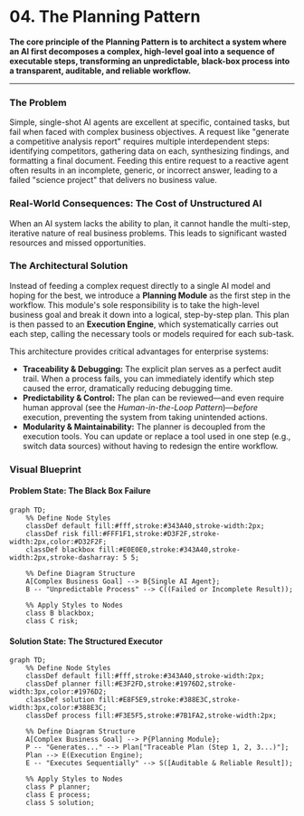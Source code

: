 # 04. The Planning Pattern

**The core principle of the Planning Pattern is to architect a system where an AI first decomposes a complex, high-level goal into a sequence of executable steps, transforming an unpredictable, black-box process into a transparent, auditable, and reliable workflow.**

---

### The Problem

Simple, single-shot AI agents are excellent at specific, contained tasks, but fail when faced with complex business objectives. A request like "generate a competitive analysis report" requires multiple interdependent steps: identifying competitors, gathering data on each, synthesizing findings, and formatting a final document. Feeding this entire request to a reactive agent often results in an incomplete, generic, or incorrect answer, leading to a failed "science project" that delivers no business value.

### Real-World Consequences: The Cost of Unstructured AI

When an AI system lacks the ability to plan, it cannot handle the multi-step, iterative nature of real business problems. This leads to significant wasted resources and missed opportunities.

### The Architectural Solution

Instead of feeding a complex request directly to a single AI model and hoping for the best, we introduce a **Planning Module** as the first step in the workflow. This module's sole responsibility is to take the high-level business goal and break it down into a logical, step-by-step plan. This plan is then passed to an **Execution Engine**, which systematically carries out each step, calling the necessary tools or models required for each sub-task.

This architecture provides critical advantages for enterprise systems:

- **Traceability & Debugging:** The explicit plan serves as a perfect audit trail. When a process fails, you can immediately identify which step caused the error, dramatically reducing debugging time.
- **Predictability & Control:** The plan can be reviewed—and even require human approval (see the _Human-in-the-Loop Pattern_)—_before_ execution, preventing the system from taking unintended actions.
- **Modularity & Maintainability:** The planner is decoupled from the execution tools. You can update or replace a tool used in one step (e.g., switch data sources) without having to redesign the entire workflow.

### Visual Blueprint

#### Problem State: The Black Box Failure

```mermaid
graph TD;
    %% Define Node Styles
    classDef default fill:#fff,stroke:#343A40,stroke-width:2px;
    classDef risk fill:#FFF1F1,stroke:#D3F2F,stroke-width:2px,color:#D32F2F;
    classDef blackbox fill:#E0E0E0,stroke:#343A40,stroke-width:2px,stroke-dasharray: 5 5;

    %% Define Diagram Structure
    A[Complex Business Goal] --> B{Single AI Agent};
    B -- "Unpredictable Process" --> C((Failed or Incomplete Result));

    %% Apply Styles to Nodes
    class B blackbox;
    class C risk;
```

#### Solution State: The Structured Executor

```mermaid
graph TD;
    %% Define Node Styles
    classDef default fill:#fff,stroke:#343A40,stroke-width:2px;
    classDef planner fill:#E3F2FD,stroke:#1976D2,stroke-width:3px,color:#1976D2;
    classDef solution fill:#E8F5E9,stroke:#388E3C,stroke-width:3px,color:#388E3C;
    classDef process fill:#F3E5F5,stroke:#7B1FA2,stroke-width:2px;

    %% Define Diagram Structure
    A[Complex Business Goal] --> P{Planning Module};
    P -- "Generates..." --> Plan["Traceable Plan (Step 1, 2, 3...)"];
    Plan --> E(Execution Engine);
    E -- "Executes Sequentially" --> S([Auditable & Reliable Result]);

    %% Apply Styles to Nodes
    class P planner;
    class E process;
    class S solution;
```
